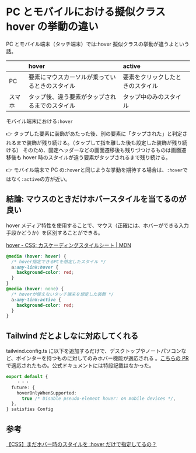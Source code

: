 # PC とモバイルにおける擬似クラス hover の挙動の違い

PC とモバイル端末（タッチ端末）では:hover 擬似クラスの挙動が違うよという話。

|        | hover                                          | active                           |
| :----- | :--------------------------------------------- | :------------------------------- |
| PC     | 要素にマウスカーソルが乗っているときのスタイル | 要素をクリックしたときのスタイル |
| スマホ | タップ後、違う要素がタップされるまでのスタイル | タップ中のみのスタイル           |

モバイル端末における`:hover`

👉 タップした要素に装飾があたった後、別の要素に「タップされた」と判定されるまで装飾が残り続ける。（タップして指を離した後も設定した装飾が残り続ける）
そのため、固定ヘッダーなどの画面遷移後も残りづつけるものは画面遷移後も hover 時のスタイルが違う要素がタップされるまで残り続ける。

👉 モバイル端末で PC の`:hover`と同じような挙動を期待する場合は、`:hover`ではなく`:active`の方が近い。

## 結論: マウスのときだけホバースタイルを当てるのが良い

hover メディア特性を使用することで、マウス（正確には、ホバーができる入力手段かどうか）を区別することができる。

[hover - CSS: カスケーディングスタイルシート | MDN](https://developer.mozilla.org/ja/docs/Web/CSS/@media/hover)

```css
@media (hover: hover) {
  /* hover指定できるPCを想定したスタイル */
  a:any-link:hover {
    background-color: red;
  }
}
@media (hover: none) {
  /* hoverが使えないタッチ端末を想定した装飾 */
  a:any-link:active {
    background-color: red;
  }
}
```

## Tailwind だとよしなに対応してくれる

tailwind.config.ts に以下を追加するだけで、デスクトップやノートパソコンなど、ポインターを持つものに対してのみホバー機能が適応される
。[こちらの PR](https://github.com/tailwindlabs/tailwindcss/pull/8394)で適応されたもの。公式ドキュメントには特段記載はなかった。

```ts
export default {
    ・・・
  future: {
    hoverOnlyWhenSupported:
      true /* Disable pseudo-element hover: on mobile devices */,
  },
} satisfies Config
```

## 参考

[【CSS】まだホバー時のスタイルを :hover だけで指定してるの？](https://zenn.dev/kagan/articles/css-hover-style)

